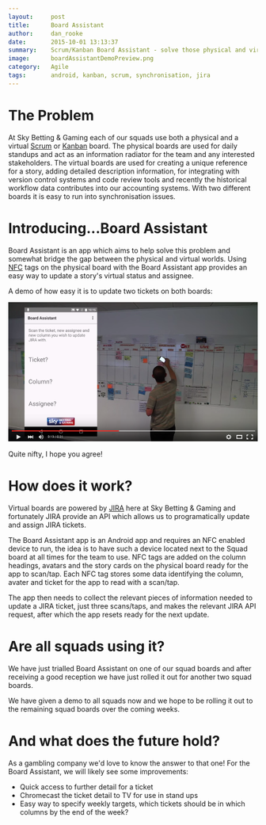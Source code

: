 ```yaml
---
layout:     post
title:      Board Assistant
author:     dan_rooke
date:       2015-10-01 13:13:37
summary:    Scrum/Kanban Board Assistant - solve those physical and virtual board synchronisation issues!
image:      boardAssistantDemoPreview.png
category:   Agile
tags:       android, kanban, scrum, synchronisation, jira
---
```


# The Problem

At Sky Betting & Gaming each of our squads use both a physical and a virtual [Scrum](https://en.wikipedia.org/wiki/Scrum_(software_development)) or [Kanban](https://en.wikipedia.org/wiki/Kanban_(development)) board. The physical boards are used for daily standups and act as an information radiator for the team and any interested stakeholders. The virtual boards are used for creating a unique reference for a story, adding detailed description information, for integrating with version control systems and code review tools and recently the historical workflow data contributes into our accounting systems. With two different boards it is easy to run into synchronisation issues.

# Introducing...Board Assistant

Board Assistant is an app which aims to help solve this problem and somewhat bridge the gap between the physical and virtual worlds. Using [NFC](https://en.wikipedia.org/wiki/Near_field_communication) tags on the physical board with the Board Assistant app provides an easy way to update a story's virtual status and assignee.

A demo of how easy it is to update two tickets on both boards:

[![Board Assistant Demo](/images/boardAssistantDemoPreview.png)](https://youtu.be/C5s-wQ0NiJI "Board Assistant Demo")

Quite nifty, I hope you agree!

# How does it work?

Virtual boards are powered by [JIRA](https://www.atlassian.com/software/jira) here at Sky Betting & Gaming and fortunately JIRA provide an API which allows us to programatically update and assign JIRA tickets.

The Board Assistant app is an Android app and requires an NFC enabled device to run, the idea is to have such a device located next to the Squad board at all times for the team to use. NFC tags are added on the column headings, avatars and the story cards on the physical board ready for the app to scan/tap. Each NFC tag stores some data identifying the column, avater and ticket for the app to read with a scan/tap.

The app then needs to collect the relevant pieces of information needed to update a JIRA ticket, just three scans/taps, and makes the relevant JIRA API request, after which the app resets ready for the next update.

# Are all squads using it?

We have just trialled Board Assistant on one of our squad boards and after receiving a good reception we have just rolled it out for another two squad boards.

We have given a demo to all squads now and we hope to be rolling it out to the remaining squad boards over the coming weeks.

# And what does the future hold?

As a gambling company we'd love to know the answer to that one! For the Board Assistant, we will likely see some improvements:

* Quick access to further detail for a ticket
* Chromecast the ticket detail to TV for use in stand ups
* Easy way to specify weekly targets, which tickets should be in which columns by the end of the week?
